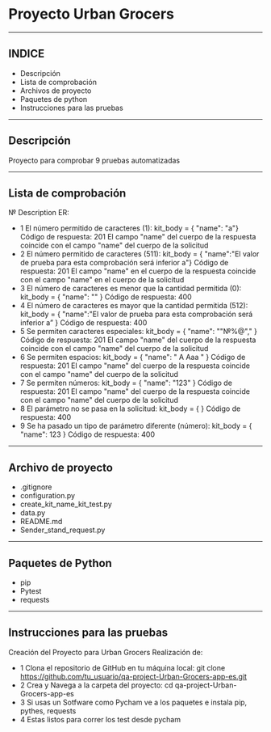 # Proyecto Urban Grocers 



---
## INDICE

- Descripción 
- Lista de comprobación
- Archivos de proyecto
- Paquetes de python
- Instrucciones para las pruebas


---
## Descripción
Proyecto para comprobar 9 pruebas automatizadas

---
## Lista de comprobación 
№	Description	ER:
- 1	El número permitido de caracteres (1): kit_body = { "name": "a"}	Código de respuesta: 201 El campo "name" del cuerpo de la respuesta coincide con el campo "name" del cuerpo de la solicitud
- 2	El número permitido de caracteres (511): kit_body = { "name":"El valor de prueba para esta comprobación será inferior a"}	Código de respuesta: 201 El campo "name" en el cuerpo de la respuesta coincide con el campo "name" en el cuerpo de la solicitud
- 3	El número de caracteres es menor que la cantidad permitida (0): kit_body = { "name": "" }	Código de respuesta: 400
- 4	El número de caracteres es mayor que la cantidad permitida (512): kit_body = { "name":"El valor de prueba para esta comprobación será inferior a” }	Código de respuesta: 400
- 5	Se permiten caracteres especiales: kit_body = { "name": ""№%@"," }	Código de respuesta: 201 El campo "name" del cuerpo de la respuesta coincide con el campo "name" del cuerpo de la solicitud
- 6	Se permiten espacios: kit_body = { "name": " A Aaa " }	Código de respuesta: 201 El campo "name" del cuerpo de la respuesta coincide con el campo "name" del cuerpo de la solicitud
- 7	Se permiten números: kit_body = { "name": "123" }	Código de respuesta: 201 El campo "name" del cuerpo de la respuesta coincide con el campo "name" del cuerpo de la solicitud
- 8	El parámetro no se pasa en la solicitud: kit_body = { }	Código de respuesta: 400
- 9	Se ha pasado un tipo de parámetro diferente (número): kit_body = { "name": 123 }	Código de respuesta: 400
---
## Archivo de proyecto
- .gitignore
- configuration.py
- create_kit_name_kit_test.py
- data.py
- README.md
- Sender_stand_request.py
---
## Paquetes de Python
- pip
- Pytest
- requests
---
## Instrucciones para las pruebas

Creación del Proyecto para Urban Grocers
Realización de:

- 1 Clona el repositorio de GitHub en tu máquina local:
 git clone https://github.com/tu_usuario/qa-project-Urban-Grocers-app-es.git
- 2 Crea y Navega a la carpeta del proyecto:
 cd qa-project-Urban-Grocers-app-es
- 3 Si usas un Sotfware como Pycham ve a los paquetes e instala 
pip, pythes, requests
- 4 Estas listos para correr los test desde pycham
 




